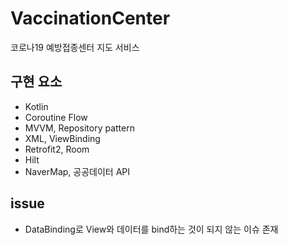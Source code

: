 # VaccinationCenter
코로나19 예방접종센터 지도 서비스 

## 구현 요소
* Kotlin
* Coroutine Flow
* MVVM, Repository pattern
* XML, ViewBinding
* Retrofit2, Room
* Hilt
* NaverMap, 공공데이터 API 

## issue
* DataBinding로 View와 데이터를 bind하는 것이 되지 않는 이슈 존재
